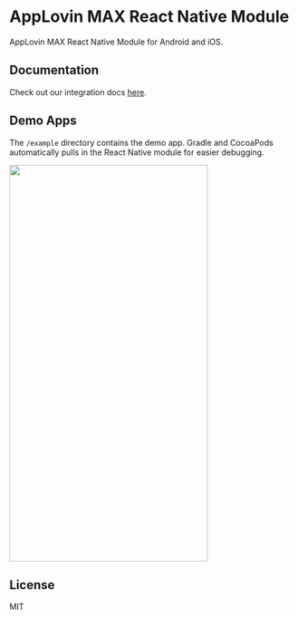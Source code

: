 # AppLovin MAX React Native Module

AppLovin MAX React Native Module for Android and iOS.

## Documentation
Check out our integration docs [here](https://developers.applovin.com/en/react-native/overview/integration).

## Demo Apps
The `/example` directory contains the demo app. Gradle and CocoaPods automatically pulls in the React Native module for easier debugging.

<img src="https://github.com/AppLovin/AppLovin-MAX-React-Native/assets/100324169/b8214e97-582c-4855-82fe-430008bb3d8f" width="350" height="700" />

## License
MIT
